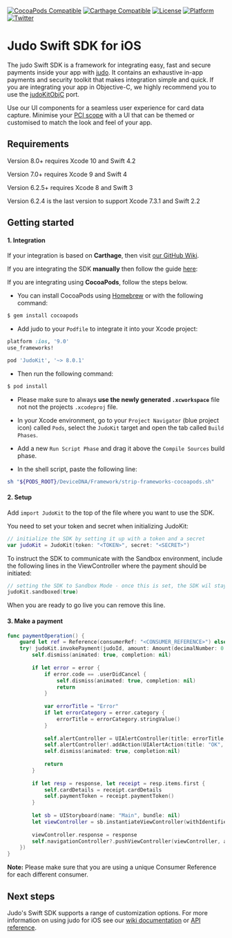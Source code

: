[![CocoaPods Compatible](https://img.shields.io/cocoapods/v/JudoKit.svg)](https://img.shields.io/cocoapods/v/JudoKit.svg)
[![Carthage Compatible](https://img.shields.io/badge/Carthage-compatible-4BC51D.svg)](https://github.com/Carthage/Carthage)
[![License](https://img.shields.io/cocoapods/l/JudoKit.svg)](http://cocoadocs.org/docsets/Judo)
[![Platform](https://img.shields.io/cocoapods/p/JudoKit.svg)](http://cocoadocs.org/docsets/Judo)
[![Twitter](https://img.shields.io/badge/twitter-@JudoPayments-orange.svg)](http://twitter.com/JudoPay)

# Judo Swift SDK for iOS

The judo Swift SDK is a framework for integrating easy, fast and secure payments inside your app with [judo](https://www.judopay.com/). It contains an exhaustive in-app payments and security toolkit that makes integration simple and quick. If you are integrating your app in Objective-C, we highly recommend you to use the [judoKitObjC](https://github.com/judopay/JudoKitObjC) port.

Use our UI components for a seamless user experience for card data capture. Minimise your [PCI scope](https://www.pcisecuritystandards.org/pci_security/completing_self_assessment) with a UI that can be themed or customised to match the look and feel of your app.

## Requirements

Version 8.0+ requires Xcode 10 and Swift 4.2

Version 7.0+ requires Xcode 9 and Swift 4

Version 6.2.5+ requires Xcode 8 and Swift 3

Version 6.2.4 is the last version to support Xcode 7.3.1 and Swift 2.2

## Getting started

#### 1. Integration

If your integration is based on **Carthage**, then visit [our GitHub Wiki](https://github.com/JudoPay/JudoKit/wiki/Carthage).

If you are integrating the SDK **manually** then follow the guide [here](https://github.com/JudoPay/JudoKit/wiki/Manual-integration):

If you are integrating using **CocoaPods**, follow the steps below.

- You can install CocoaPods using [Homebrew](https://brew.sh/) or with the following command:

```bash
$ gem install cocoapods
```

- Add judo to your `Podfile` to integrate it into your Xcode project:

```ruby
platform :ios, '9.0'
use_frameworks!

pod 'JudoKit', '~> 8.0.1'
```

- Then run the following command:

```bash
$ pod install
```

- Please make sure to always **use the newly generated `.xcworkspace`** file not not the projects `.xcodeproj` file.

- In your Xcode environment, go to your `Project Navigator` (blue project icon) called `Pods`, select the `JudoKit` target and open the tab called `Build Phases`.
- Add a new `Run Script Phase` and drag it above the `Compile Sources` build phase.
- In the shell script, paste the following line:

```bash
sh "${PODS_ROOT}/DeviceDNA/Framework/strip-frameworks-cocoapods.sh"
```

#### 2. Setup

Add `import JudoKit` to the top of the file where you want to use the SDK.

You need to set your token and secret when initializing JudoKit:

```swift
// initialize the SDK by setting it up with a token and a secret
var judoKit = JudoKit(token: "<TOKEN>", secret: "<SECRET>")
```

To instruct the SDK to communicate with the Sandbox environment, include the following lines in the ViewController where the payment should be initiated:

```swift
// setting the SDK to Sandbox Mode - once this is set, the SDK wil stay in Sandbox mode until the process is killed
judoKit.sandboxed(true)
```

When you are ready to go live you can remove this line.

#### 3. Make a payment

```swift
func paymentOperation() {
    guard let ref = Reference(consumerRef: "<CONSUMER_REFERENCE>") else { return }
    try! judoKit.invokePayment(judoId, amount: Amount(decimalNumber: 0.01, currency: currentCurrency), reference: ref, completion: { (response, error) in
        self.dismiss(animated: true, completion: nil)
            
        if let error = error {
            if error.code == .userDidCancel {
                self.dismiss(animated: true, completion: nil)
                return
            }
                
            var errorTitle = "Error"
            if let errorCategory = error.category {
                errorTitle = errorCategory.stringValue()
            }
                
            self.alertController = UIAlertController(title: errorTitle, message: error.message, preferredStyle: .alert)
            self.alertController!.addAction(UIAlertAction(title: "OK", style: .cancel, handler: nil))
            self.dismiss(animated: true, completion:nil)
                
            return
        }
            
        if let resp = response, let receipt = resp.items.first {
            self.cardDetails = receipt.cardDetails
            self.paymentToken = receipt.paymentToken()
        }
            
        let sb = UIStoryboard(name: "Main", bundle: nil)
        let viewController = sb.instantiateViewController(withIdentifier: "detailviewcontroller") as! DetailViewController
            
        viewController.response = response
        self.navigationController?.pushViewController(viewController, animated: true)
    })
}
```
**Note:** Please make sure that you are using a unique Consumer Reference for each different consumer.

## Next steps

Judo's Swift SDK supports a range of customization options. For more information on using judo for iOS see our [wiki documentation](https://github.com/JudoPay/JudoKit/wiki/) or [API reference](https://judopay.github.io/JudoKit).

